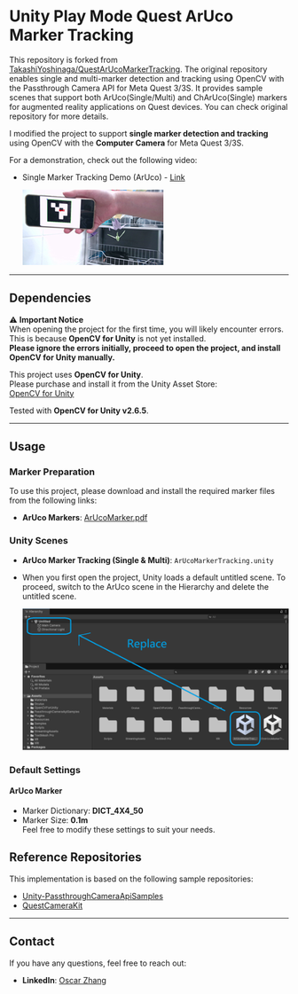 # Unity Play Mode Quest ArUco Marker Tracking

This repository is forked from [TakashiYoshinaga/QuestArUcoMarkerTracking](https://github.com/TakashiYoshinaga/QuestArUcoMarkerTracking). The original repository enables single and multi-marker detection and tracking using OpenCV with the Passthrough Camera API for Meta Quest 3/3S. It provides sample scenes that support both ArUco(Single/Multi) and ChArUco(Single) markers for augmented reality applications on Quest devices. You can check original repository for more details.

I modified the project to support **single marker detection and tracking** using OpenCV with the **Computer Camera** for Meta Quest 3/3S.   
  
For a demonstration, check out the following video:

-  Single Marker Tracking Demo (ArUco) - [Link](https://drive.google.com/file/d/153V5RZAuz3pqiAaiqv4zdsn7fD0gHWuS/view?usp=sharing)

    ![Single Marker Demo](Materials/Picture1.png)

---

## Dependencies

⚠ **Important Notice**  
When opening the project for the first time, you will likely encounter errors. This is because **OpenCV for Unity** is not yet installed.  
**Please ignore the errors initially, proceed to open the project, and install OpenCV for Unity manually.**

This project uses **OpenCV for Unity**.  
Please purchase and install it from the Unity Asset Store:  
[OpenCV for Unity](https://assetstore.unity.com/packages/tools/integration/opencv-for-unity-21088?locale=en-US)

Tested with **OpenCV for Unity v2.6.5**.

---

## Usage

### Marker Preparation
To use this project, please download and install the required marker files from the following links:

- **ArUco Markers**: [ArUcoMarker.pdf](https://github.com/TakashiYoshinaga/QuestArUcoMarkerTracking/blob/main/ArUcoMarker.pdf)  

### Unity Scenes

- **ArUco Marker Tracking (Single & Multi)**: `ArUcoMarkerTracking.unity`  
- When you first open the project, Unity loads a default untitled scene. To proceed, switch to the ArUco scene in the Hierarchy and delete the untitled scene.

  ![](Materials/Picture3.png)

### Default Settings

#### ArUco Marker
- Marker Dictionary: **DICT_4X4_50**
- Marker Size: **0.1m**  
Feel free to modify these settings to suit your needs.


## Reference Repositories

This implementation is based on the following sample repositories:

- [Unity-PassthroughCameraApiSamples](https://github.com/oculus-samples/Unity-PassthroughCameraApiSamples)
- [QuestCameraKit](https://github.com/xrdevrob/QuestCameraKit)

---

## Contact

If you have any questions, feel free to reach out:
 
- **LinkedIn**: [Oscar Zhang](https://www.linkedin.com/in/oscar-z-cw337)  
